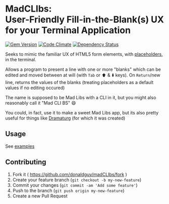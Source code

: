 # MadCLI</tt>bs:<br> User-Friendly Fill-in-the-Blank(s) UX for your Terminal Application
[![Gem Version](https://badge.fury.io/rb/madCLIbs.svg)](http://badge.fury.io/rb/madCLIbs) [![Code Climate](https://codeclimate.com/github/donaldguy/madCLIbs/badges/gpa.svg)](https://codeclimate.com/github/donaldguy/madCLIbs) [![Dependency Status](https://gemnasium.com/donaldguy/madCLIbs.svg)](https://gemnasium.com/donaldguy/madCLIbs)


Seeks to mimic the familiar UX of HTML5 form elements, with
[placeholders](http://diveintohtml5.info/forms.html#placeholder),
in the terminal.

Allows a program to present a line with one or more "blanks" which can be edited and moved between
at will (with `Tab` or :arrow_up: & :arrow_down: keys). On `Return`/new line, returns the values of the blanks (treating
placeholders as a default values if no editing occured)

The name is supposed to be Mad Libs with a CLI in it, but you might also
reasonably call it "Mad CLI BS" :smile:

You could, in fact, use it to make a sweet Mad Libs app, but its also
pretty useful for things like [Dramaturg](https://github.com/donaldguy/dramaturg)
(for which it was created)

## Usage

See [examples](https://github.com/donaldguy/madCLIbs/tree/master/examples)

## Contributing

1. Fork it ( https://github.com/donaldguy/madCLIbs/fork )
2. Create your feature branch (`git checkout -b my-new-feature`)
3. Commit your changes (`git commit -am 'Add some feature'`)
4. Push to the branch (`git push origin my-new-feature`)
5. Create a new Pull Request
